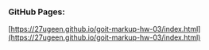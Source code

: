 ### GitHub Pages:

[https://27ugeen.github.io/goit-markup-hw-03/index.html](https://27ugeen.github.io/goit-markup-hw-03/index.html)
